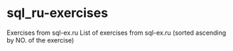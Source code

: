 # sql_ru-exercises
Exercises from sql-ex.ru
List of exercises from sql-ex.ru (sorted ascending by NO. of the exercise)
